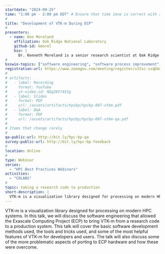 ```yaml
---
startdate: "2024-09-25"
time: "1:00 pm - 2:00 pm EDT" # Ensure that time zone is correct with respect to standard/daylight time
#
title: "Development of VTK-m During ECP"
#
presenters:
  - name: Ken Moreland
    affiliation: Oak Ridge National Laboratory
    github-id: kmorel
    bio: |
      Dr. Kenneth Moreland is a senior research scientist at Oak Ridge National Laboratory. He received BS degrees in computer science and electrical engineering from the New Mexico Institute of Mining and Technology in 1997. He received MS and PhD degrees in computer science from the University of New Mexico in 2000 and 2004, respectively. Dr. Moreland specializes in large-scale visualization and graphics and plays an active role in the development of several HPC products, including ParaView, VTK, IceT, Catalyst, and VTK-m. His current interests include the design and development of visualization algorithms and systems to run on multi-core, many-core, and future-generation computer hardware.
#
bsswio-topics: ["software engineering", "software process improvement", "performance portability", "software sustainability", "online learning"]
registration-url: https://www.zoomgov.com/meeting/register/vJIsc-ivqD4oGPQPCTRqcJUhOcAEBUnjEes
#
# artifacts:
#   - label: Recording
#     format: YouTube
#     yt-video-id: NDgZ8Y74ISg
#   - label: Slides
#     format: PDF
#     url: /assets/artifacts/hpcbp/hpcbp-087-vtkm.pdf
#   - label: Q&A
#     format: PDF
#     url: /assets/artifacts/hpcbp/hpcbp-087-vtkm-qa.pdf
#
# Items that change rarely
#
qa-public-url: http://bit.ly/hpc-bp-qa
survey-public-url: http://bit.ly/hpc-bp-feedback
#
location: Online
#
type: Webinar
series:
  - "HPC Best Practices Webinars"
activities:
  - "COLABS"
#
topic: taking a research code to production
short-description: |
  VTK-m is a visualization library designed for processing on modern HPC systems. This presentation will discuss the software engineering that allowed the Exascale Computing Project (ECP) to bring VTK-m from a research code to a production system.
---
```

VTK-m is a visualization library designed for processing on modern HPC systems. In this talk, we will discuss the software engineering that allowed the Exascale Computing Project (ECP) to bring VTK-m from a research code to a production system. This talk will cover the basic software development methods used, the tools and tricks used, and some of the most helpful features of VTK-m for developers and users. The talk will also discuss some of the more problematic aspects of porting to ECP hardware and how these were overcome.
